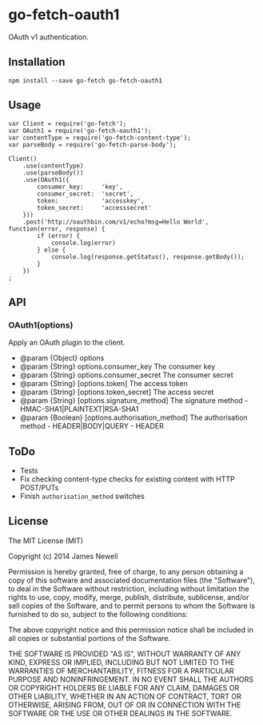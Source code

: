 # go-fetch-oauth1

OAuth v1 authentication.

## Installation

    npm install --save go-fetch go-fetch-oauth1
    
## Usage

    var Client = require('go-fetch');
    var OAuth1 = require('go-fetch-oauth1');
    var contentType = require('go-fetch-content-type');
    var parseBody = require('go-fetch-parse-body');
    
    Client()
        .use(contentType)
        .use(parseBody())
        .use(OAuth1({
            consumer_key:     'key',
            consumer_secret:  'secret',
            token:            'accesskey',
            token_secret:     'accesssecret'
        }))
        .post('http://oauthbin.com/v1/echo?msg=Hello World', function(error, response) {
            if (error) {
                console.log(error)
            } else {
                console.log(response.getStatus(), response.getBody());
            }
        })
    ;

## API

### OAuth1(options)

Apply an OAuth plugin to the client.

 * @param   {Object}  options
 * @param   {String}  options.consumer_key            The consumer key
 * @param   {String}  options.consumer_secret         The consumer secret
 * @param   {String}  [options.token]                 The access token
 * @param   {String}  [options.token_secret]          The access secret
 * @param   {String}  [options.signature_method]      The signature method - HMAC-SHA1|PLAINTEXT|RSA-SHA1
 * @param   {Boolean} [options.authorisation_method]  The authorisation method - HEADER|BODY|QUERY - HEADER
 
## ToDo

- Tests
- Fix checking content-type checks for existing content with HTTP POST/PUTs 
- Finish `authorisation_method` switches

## License

The MIT License (MIT)

Copyright (c) 2014 James Newell

Permission is hereby granted, free of charge, to any person obtaining a copy of this software and associated documentation files (the "Software"), to deal in the Software without restriction, including without limitation the rights to use, copy, modify, merge, publish, distribute, sublicense, and/or sell copies of the Software, and to permit persons to whom the Software is furnished to do so, subject to the following conditions:

The above copyright notice and this permission notice shall be included in all copies or substantial portions of the Software.

THE SOFTWARE IS PROVIDED "AS IS", WITHOUT WARRANTY OF ANY KIND, EXPRESS OR IMPLIED, INCLUDING BUT NOT LIMITED TO THE WARRANTIES OF MERCHANTABILITY, FITNESS FOR A PARTICULAR PURPOSE AND NONINFRINGEMENT. IN NO EVENT SHALL THE AUTHORS OR COPYRIGHT HOLDERS BE LIABLE FOR ANY CLAIM, DAMAGES OR OTHER LIABILITY, WHETHER IN AN ACTION OF CONTRACT, TORT OR OTHERWISE, ARISING FROM, OUT OF OR IN CONNECTION WITH THE SOFTWARE OR THE USE OR OTHER DEALINGS IN THE SOFTWARE.
